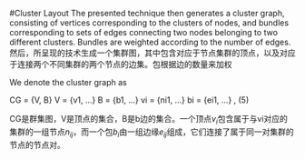 #Cluster Layout
The presented technique then generates a cluster graph, consisting of vertices corresponding to the clusters of nodes, and bundles corresponding to sets of edges connecting two nodes belonging to two different clusters. Bundles are weighted according to the number of edges.
然后，所呈现的技术生成一个集群图，其中包含对应于节点集群的顶点，以及对应于连接两个不同集群的两个节点的边集。包根据边的数量来加权

We denote the cluster graph as

CG = {V, B}
V = {v1, ...}
B = {b1, ...}
vi = {ni1, ...}
bi = {ei1, ...} , (5)

CG是群集图，V是顶点的集合，B是b边的集合。一个顶点$v_{i}$包含属于与vi对应的集群的一组节点$n_{ij}$，而一个包$b_{i}$由一组边缘$e_{ij}$组成，它们连接了属于同一对集群的节点的节点对。